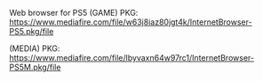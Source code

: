 Web browser for PS5 
(GAME) PKG: https://www.mediafire.com/file/w63j8iaz80jgt4k/InternetBrowser-PS5.pkg/file

(MEDIA) PKG: https://www.mediafire.com/file/lbyvaxn64w97rc1/InternetBrowser-PS5M.pkg/file
